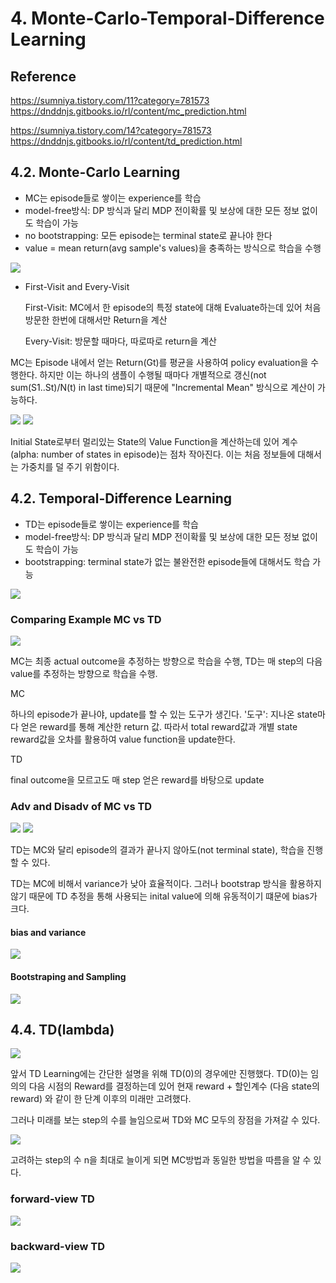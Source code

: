 # 4. Monte-Carlo-Temporal-Difference Learning

## Reference


<a href="https://sumniya.tistory.com/11?category=781573">https://sumniya.tistory.com/11?category=781573</a>
<a href="https://dnddnjs.gitbooks.io/rl/content/mc_prediction.html">https://dnddnjs.gitbooks.io/rl/content/mc_prediction.html</a>


<a href="https://sumniya.tistory.com/14?category=781573">https://sumniya.tistory.com/14?category=781573</a>
<a href="https://dnddnjs.gitbooks.io/rl/content/td_prediction.html">https://dnddnjs.gitbooks.io/rl/content/td_prediction.html</a>


## 4.2. Monte-Carlo Learning

* MC는 episode들로 쌓이는 experience를 학습
* model-free방식: DP 방식과 달리 MDP 전이확률 및 보상에 대한 모든 정보 없이도 학습이 가능
* no bootstrapping: 모든 episode는 terminal state로 끝나야 한다
* value = mean return(avg sample's values)을 충족하는 방식으로 학습을 수행

<img src="imgs/ch4_1.jpg"/>

* First-Visit and Every-Visit

    First-Visit: MC에서 한 episode의 특정 state에 대해 Evaluate하는데 있어 처음 방문한 한번에 대해서만 Return을 계산

    Every-Visit: 방문할 때마다, 따로따로 return을 계산

MC는 Episode 내에서 얻는 Return(Gt)를 평균을 사용하여 policy evaluation을 수행한다. 하지만 이는 하나의 샘플이 수행될 때마다 개별적으로 갱신(not sum(S1..St)/N(t) in last time)되기 때문에 "Incremental Mean" 방식으로 계산이 가능하다.

<img src="imgs/ch4_2.jpg"/>
<img src="imgs/ch4_3.jpg"/>

Initial State로부터 멀리있는 State의 Value Function을 계산하는데 있어 계수(alpha: number of states in episode)는 점차 작아진다. 이는 처음 정보들에 대해서는 가중치를 덜 주기 위함이다.

## 4.2. Temporal-Difference Learning

* TD는 episode들로 쌓이는 experience를 학습
* model-free방식: DP 방식과 달리 MDP 전이확률 및 보상에 대한 모든 정보 없이도 학습이 가능
* bootstrapping: terminal state가 없는 불완전한 episode들에 대해서도 학습 가능

<img src="imgs/ch4_4.jpg"/>

### Comparing Example MC vs TD

<img src="imgs/ch4_5.jpg"/>

MC는 최종 actual outcome을 추정하는 방향으로 학습을 수행, TD는 매 step의 다음 value를 추정하는 방향으로 학습을 수행.

MC

하나의 episode가 끝나야, update를 할 수 있는 도구가 생긴다. '도구': 지나온 state마다 얻은 reward를 통해 계산한 return 값. 따라서 total reward값과 개별 state reward값을 오차를 활용하여 value function을 update한다.

TD

final outcome을 모르고도 매 step 얻은 reward를 바탕으로 update

### Adv and Disadv of MC vs TD

<img src="imgs/ch4_6.jpg"/>
<img src="imgs/ch4_7.jpg"/>

TD는 MC와 달리 episode의 결과가 끝나지 않아도(not terminal state), 학습을 진행할 수 있다. 

TD는 MC에 비해서 variance가 낮아 효율적이다. 그러나 bootstrap 방식을 활용하지 않기 때문에 TD 추정을 통해 사용되는 inital value에 의해 유동적이기 떄문에 bias가 크다.

#### bias and variance

<img src="imgs/ch4_8.jpg"/>

#### Bootstraping and Sampling

<img src="imgs/ch4_9.jpg"/>

## 4.4. TD(lambda)

<img src="imgs/ch4_10.jpg"/>

앞서 TD Learning에는 간단한 설명을 위해 TD(0)의 경우에만 진행했다. TD(0)는 임의의 다음 시점의 Reward를 결정하는데 있어 현재 reward + 할인계수 (다음 state의 reward) 와 같이 한 단계 이후의 미래만 고려했다.

그러나 미래를 보는 step의 수를 늘임으로써 TD와 MC 모두의 장점을 가져갈 수 있다. 

<img src="imgs/ch4_11.jpg"/>

고려하는 step의 수 n을 최대로 늘이게 되면 MC방법과 동일한 방법을 따름을 알 수 있다.

### forward-view TD

<img src="imgs/ch4_12.jpg"/>

### backward-view TD

<img src="imgs/ch4_13.jpg"/>